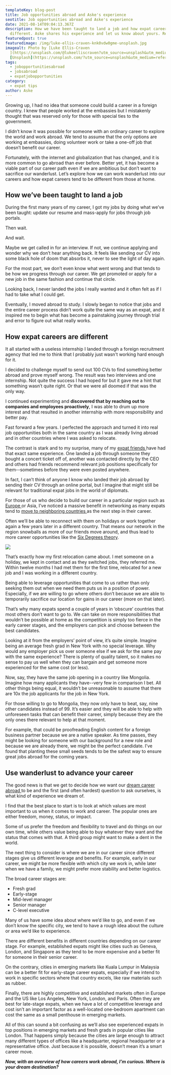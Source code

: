 ```yaml
---
templateKey: blog-post
title: Job opportunities abroad and Aske's experience
seotitle: Job opportunities abroad and Aske's experience
date: 2021-08-14T09:04:13.367Z
description: How we have been taught to land a job and how expat careers are
  different. Aske shares his experience and let us know about yours. Read now!
featuredpost: true
featuredimage: /img/luke-ellis-craven-knk0vdw0gme-unsplash.jpg
imagealt: Photo by [Luke Ellis-Craven
  ](https://unsplash.com/@lukeelliscraven?utm_source=unsplash&utm_medium=referral&utm_content=creditCopyText)on
  [Unsplash](https://unsplash.com/?utm_source=unsplash&utm_medium=referral&utm_content=creditCopyText)
tags:
  - jobopportunitiesabroad
  - jobsabroad
  - expatjobopportunities
category:
  - expat tips
author: Aske
---
```

Growing up, I had no idea that someone could build a career in a foreign country. I knew that people worked at the embassies but I mistakenly thought that was reserved only for those with special ties to the government.

I didn’t know it was possible for someone with an ordinary career to explore the world and work abroad. We tend to assume that the only options are working at embassies, doing volunteer work or take a one-off job that doesn’t benefit our career.

Fortunately, with the internet and globalization that has changed, and it is more common to go abroad than ever before. Better yet, it has become a viable part of our career path even if we are ambitious but don’t want to sacrifice our wanderlust. Let’s explore how we can work wanderlust into our careers and how expat careers tend to be different from those at home.

## How we’ve been taught to land a job

During the first many years of my career, I got my jobs by doing what we’ve been taught: update our resume and mass-apply for jobs through job portals.

Then wait.

And wait.

Maybe we get called in for an interview. If not, we continue applying and wonder why we don’t hear anything back. It feels like sending our CV into some black hole of doom that absorbs it, never to see the light of day again.

For the most part, we don’t even know what went wrong and that tends to be how we progress through our career. We get promoted or apply for a new job in the same fashion and continue that circle.

Looking back, I never landed the jobs I really wanted and it often felt as if I had to take what I could get.

Eventually, I moved abroad to study. I slowly began to notice that jobs and the entire career process didn’t work quite the same way as an expat, and it inspired me to begin what has become a painstaking journey through trial and error to figure out what really works.

## How expat careers are different

It all started with a useless internship I landed through a foreign recruitment agency that led me to think that I probably just wasn't working hard enough for it.

I decided to challenge myself to send out 100 CVs to find something better abroad and prove myself wrong. The result was two interviews and one internship. Not quite the success I had hoped for but it gave me a hint that something wasn’t quite right. Or that we were all doomed if that was the only way.

I continued experimenting and **discovered that by reaching out to companies and employees proactively**, I was able to drum up more interest and that resulted in another internship with more responsibility and better pay.

Fast forward a few years. I perfected the approach and turned it into real job opportunities both in the same country as I was already living abroad and in other countries where I was asked to relocate.

The contrast is stark and to my surprise, many of my [expat friends ](https://expatvault.com/how-to-make-friends-in-a-new-country-even-if-you-feel-shy/)have had that exact same experience. One landed a job through someone they bought a concert ticket off of, another was contacted directly by the CEO and others had friends recommend relevant job positions specifically for them--sometimes before they were even posted anywhere.

In fact, I can’t think of anyone I know who landed their job abroad by sending their CV through an online portal, but I imagine that might still be relevant for traditional expat jobs in the world of diplomats.

For those of us who decide to build our career in a particular region such as [Europe ](https://www.thexpatmagazine.com/blog/2021-06-18-top-12-countries-with-the-best-job-opportunities-in-europe)or Asia, I’ve noticed a massive benefit in networking as many expats tend to [move to neighboring countries ](https://www.thexpatmagazine.com/blog/2021-06-04-what-about-moving-to-another-country-alone)as the next step in their career.

Often we’ll be able to reconnect with them on holidays or work together again a few years later in a different country. That means our network in the region snowballs as more of our friends move around, and thus lead to more career opportunities like the [Six Degrees theory](https://en.wikipedia.org/wiki/Six_Degrees_of_Kevin_Bacon).

![](https://lh4.googleusercontent.com/Pc8vg490TNF9wwU1rGlC1DpTogCrpgIim_Y2AZNoSwELREvBJ9_fmWvNvN8QPjH_eBjOuTUCEpLcscL1ryzcwl8BZ0MJWIzQVqZtwWWxePPuSI8Qx3US1qZOrYOvfGIYYf_iOKLX)

That’s exactly how my first relocation came about. I met someone on a holiday, we kept in contact and as they switched jobs, they referred me. Within twelve months I had met them for the first time, relocated for a new job and I was working in a different country.

Being able to leverage opportunities that come to us rather than only seeking them out when we need them puts us in a position of power. Especially, if we are willing to go where others don’t because we are able to temporarily sacrifice our location for gains in our career (more on that later).

That’s why many expats spend a couple of years in ‘obscure’ countries that most others don’t want to go to. We can take on more responsibilities that wouldn’t be possible at home as the competition is simply too fierce in the early career stages, and the employers can pick and choose between the best candidates.

Looking at it from the employers’ point of view, it’s quite simple. Imagine being an average fresh grad in New York with no special leverage. Why would any employer pick us over someone else if we ask for the same pay with the same experience? There is plenty of quality talent, so it makes no sense to pay us well when they can bargain and get someone more experienced for the same cost (or less).

Now, say, they have the same job opening in a country like Mongolia. Imagine how many applicants they have--very few in comparison I bet. All other things being equal, it wouldn’t be unreasonable to assume that there are 10x the job applicants for the job in New York.

For those willing to go to Mongolia, they now only have to beat, say, nine other candidates instead of 99. It’s easier and they will be able to help with unforeseen tasks that can benefit their career, simply because they are the only ones there relevant to help at that moment.

For example, that could be proofreading English content for a foreign business partner because we are a native speaker. As time passes, they might be looking for someone with our background for a new role and because we are already there, we might be the perfect candidate. I’ve found that planting these small seeds tends to be the safest way to ensure great jobs abroad for the coming years.

## Use wanderlust to advance your career

The good news is that we get to decide how we want our [dream career abroad ](https://expatvault.com/best-expat-jobs/)to be and the first (and often hardest) question to ask ourselves, is what kind of experience we dream of.

I find that the best place to start is to look at which values are most important to us when it comes to work and career. The popular ones are either freedom, money, status, or impact.

Some of us prefer the freedom and flexibility to travel and do things on our own time, while others value being able to buy whatever they want and the status that comes with that. A third group might want to make a dent in the world.

The next thing to consider is where we are in our career since different stages give us different leverage and benefits. For example, early in our career, we might be more flexible with which city we work in, while later when we have a family, we might prefer more stability and better logistics.

The broad career stages are:

* Fresh grad
* Early-stage
* Mid-level manager
* Senior manager
* C-level executive

Many of us have some idea about where we’d like to go, and even if we don’t know the specific city, we tend to have a rough idea about the culture or area we’d like to experience.

There are different benefits in different countries depending on our career stage. For example, established expats might like cities such as Geneva, London, and Singapore as they tend to be more expensive and a better fit for someone in their senior career.

On the contrary, cities in emerging markets like Kuala Lumpur in Malaysia can be a better fit for early-stage career expats, especially if we intend to work in specific sectors where that country excels, like raw materials such as rubber.

Finally, there are highly competitive and established markets often in Europe and the US like Los Angeles, New York, London, and Paris. Often they are best for late-stage expats, when we have a lot of competitive leverage and cost isn’t an important factor as a well-located one-bedroom apartment can cost the same as a small penthouse in emerging markets.

All of this can sound a bit confusing as we’ll also see experienced expats in top positions in emerging markets and fresh grads in popular cities like London. That happens simply because the cities are large enough to attract many different types of offices like a headquarter, regional headquarter or a representative office. Just because it is possible, doesn’t mean it’s a smart career move.

***Now, with an overview of how careers work abroad, I’m curious. Where is your dream destination?***
